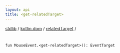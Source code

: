 ```yaml
---
layout: api
title: <get-relatedTarget>
---
```

[stdlib](../../index.md) / [kotlin.dom](../index.md) / [relatedTarget](index.md) / [<get-relatedTarget>](_get-relatedTarget_.md)

# <get-relatedTarget>

```
fun MouseEvent.<get-relatedTarget>(): EventTarget
```
